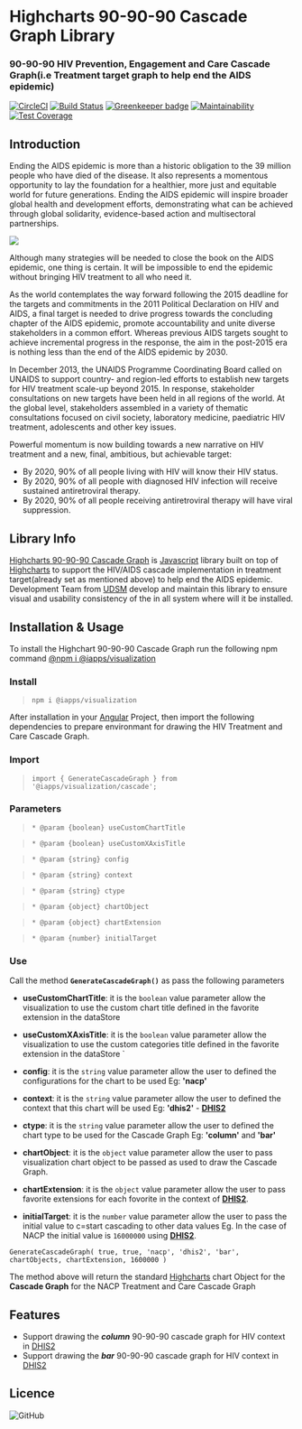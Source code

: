 # Highcharts 90-90-90 Cascade Graph Library
### 90-90-90 HIV Prevention, Engagement and Care Cascade Graph(i.e Treatment target graph to help end the AIDS epidemic)

<!-- [![Build Status](https://travis-ci.org/hisptz/90-90-90-cascade-graph-library.svg?branch=master)](https://travis-ci.org/hisptz/90-90-90-cascade-graph-library) -->
[![CircleCI](https://circleci.com/gh/hisptz/90-90-90-cascade-graph-library.svg?style=svg)](https://circleci.com/gh/hisptz/90-90-90-cascade-graph-library)
[![Build Status](https://travis-ci.org/hisptz/90-90-90-cascade-graph-library.svg?branch=develop)](https://travis-ci.org/hisptz/90-90-90-cascade-graph-library)
[![Greenkeeper badge](https://badges.greenkeeper.io/hisptz/90-90-90-cascade-graph-library.svg)](https://greenkeeper.io/)
[![Maintainability](https://api.codeclimate.com/v1/badges/4ee0db1dfe5a718d2310/maintainability)](https://codeclimate.com/github/hisptz/90-90-90-cascade-graph-library/maintainability)
[![Test Coverage](https://api.codeclimate.com/v1/badges/4ee0db1dfe5a718d2310/test_coverage)](https://codeclimate.com/github/hisptz/90-90-90-cascade-graph-library/test_coverage)


## Introduction

Ending the AIDS epidemic is more than a historic obligation to the 39 million people who have died of the disease. It also represents a momentous opportunity to lay the foundation for a healthier, more just and equitable world for future generations. Ending the AIDS epidemic will inspire broader global health and development efforts, demonstrating what can be achieved through global solidarity, evidence-based action and multisectoral partnerships.

![](https://lh3.googleusercontent.com/2Paz5WEzd99Zb-nsxsiPJcGVBMPKQ_F_u63aN1ZnjE0p4LILD1DGjefSpHY9LdZ_ls_cFbdaqY9rtIM-Ro56ZblW3XVwmmuZn0GCgTZlsPuVFaCQWFLliG4x01ovQRoozdQgVP4UEn9GHjB-9g11J4yh3S24WYNyHtYW0Z9KOSxM3fp46YgdaobqhWDxqqR-yaL7iyckKX8tpt7gN92PjGrUe6cKCVnmaxO67p2TC2tlbY-nmYFk5KL3EJJFVgubM145IEgPPChhU58wd4OeUFkIldx3KRHhBBNyDDfduiv9O9Yn7nugjO6JIf-SAh4OS2IzuX4z7E4pX8_RhmwZVYgA_HoMFt3TnSw0n0dV7vc2MbMZQU30JRLRHizxayANUFnHOHFw763CweSZVcQOlyKd13ClkmDXg1huPTt07Jx_fcAWYqba9PjuxdqHiOhJqKbmxKfnYvdRvmh7Odi2lhdTHE8SyxvjRbBM_Vy_t5Alxev6DIGRFEtk-yep4Kr4Dxh43KmmtptYiFcIrZQwYHvqlGSiA3gHMvlWI7CDUWxWzQIPrUgaFtQD_GlhUtYTMJ9e3QtVUSHRd0yWDOsJdeI6rEdaNRd3rXNGqKl1elr0ZOBOv2yFBPCpfdWnhw=w1853-h949)

Although many strategies will be needed to close the book on the AIDS epidemic, one thing is certain. It will be impossible to end the epidemic without bringing HIV treatment to all who need it.

As the world contemplates the way forward following the 2015 deadline for the targets and commitments in the 2011 Political Declaration on HIV and AIDS, a final target is needed to drive progress towards the concluding chapter of the AIDS epidemic, promote accountability and unite diverse stakeholders in a common effort. Whereas previous AIDS targets sought to achieve incremental progress in the response, the aim in the post-2015 era is nothing less than the end of the AIDS epidemic by 2030.

In December 2013, the UNAIDS Programme Coordinating Board called on UNAIDS to support country- and region-led efforts to establish new targets for HIV treatment scale-up beyond 2015. In response, stakeholder consultations on new targets have been held in all regions of the world. At the global level, stakeholders assembled in a variety of thematic consultations focused on civil society, laboratory medicine, paediatric HIV treatment, adolescents and other key issues.

Powerful momentum is now building towards a new narrative on HIV treatment and a new, final, ambitious, but achievable target:

- By 2020, 90% of all people living with HIV will know their HIV status.
- By 2020, 90% of all people with diagnosed HIV infection will receive sustained antiretroviral therapy.
- By 2020, 90% of all people receiving antiretroviral therapy will have viral suppression. 

## Library Info
[Highcharts 90-90-90 Cascade Graph](https://www.npmjs.com/package/@iapps90-90-90-cascade) is [Javascript](https://www.npmjs.com/package/@iapps90-90-90-cascade) library built on top of [Highcharts](https://www.highcharts.com) to support the HIV/AIDS cascade implementation in treatment target(already set as mentioned above) to help end the AIDS epidemic.
Development Team from [UDSM](http://www.udsm.ac.tz) develop and maintain this library to ensure visual and usability consistency of the in all system where will it be installed.

## Installation & Usage
To install the Highchart 90-90-90 Cascade Graph run the following npm command [@npm i @iapps/visualization](https://www.npmjs.com/package/@iapps/visualization)
### Install 
> `npm i @iapps/visualization`


After installation in your [Angular](https://www.npmjs.com/package/@iapps/visualization) Project, then import the following dependencies to prepare environmant for drawing the HIV Treatment and Care Cascade Graph.

### Import
> `import { GenerateCascadeGraph } from '@iapps/visualization/cascade';`

### Parameters
> `* @param {boolean} useCustomChartTitle`

> `* @param {boolean} useCustomXAxisTitle`

> `* @param {string} config`

> `* @param {string} context`

> `* @param {string} ctype`

> `* @param {object} chartObject`

> `* @param {object} chartExtension`

> `* @param {number} initialTarget`

### Use

Call the method **`GenerateCascadeGraph()`** as pass the following parameters
- **useCustomChartTitle**: it is the `boolean` value parameter allow the visualization to use the custom chart title defined in the favorite extension in the dataStore

- **useCustomXAxisTitle**: it is the `boolean` value parameter allow the visualization to use the custom categories title defined in the favorite extension in the dataStore
`
- **config**: it is the `string` value parameter allow the user to defined the configurations for the chart to be used Eg: **'nacp'**

- **context**: it is the `string` value parameter allow the user to defined the context that this chart will be used  Eg: **'dhis2'** - **[DHIS2](https://www.dhis2.org/)**

- **ctype**: it is the `string` value parameter allow the user to defined the chart type to be used for the Cascade Graph  Eg: **'column'** and **'bar'**

- **chartObject**: it is the `object` value parameter allow the user to pass visualization chart object to be passed as used to draw the Cascade Graph.

- **chartExtension**: it is the `object` value parameter allow the user to pass favorite extensions for each fovorite in the context of **[DHIS2](https://www.dhis2.org/)**.

- **initialTarget**: it is the `number` value parameter allow the user to pass the initial value to c=start cascading to other data values Eg. In the case of NACP the initial value is `16000000` using **[DHIS2](https://www.dhis2.org/)**.

`
 GenerateCascadeGraph(
    true,
    true,
    'nacp',
    'dhis2',
    'bar',
    chartObjects,
    chartExtension,
    1600000
 )
`

The method above will return the standard [Highcharts](https://www.highcharts.com) chart Object for the **Cascade Graph** for the NACP Treatment and Care Cascade Graph

## Features
- Support drawing the **_column_** 90-90-90 cascade graph for HIV context in [DHIS2](https://www.dhis2.org/)
- Support drawing the **_bar_** 90-90-90 cascade graph for HIV context in [DHIS2](https://www.dhis2.org/)

## Licence
![GitHub](https://img.shields.io/github/license/hisptz/90-90-90-cascade-graph-library?style=for-the-badge)